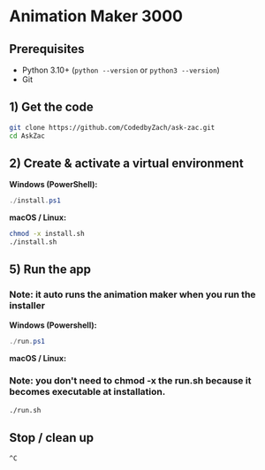 # Animation Maker 3000

## Prerequisites
- Python 3.10+ (`python --version` or `python3 --version`)
- Git

## 1) Get the code
```bash
git clone https://github.com/CodedbyZach/ask-zac.git
cd AskZac
```

## 2) Create & activate a virtual environment
**Windows (PowerShell):**
```powershell
./install.ps1
```

**macOS / Linux:**
```bash
chmod -x install.sh
./install.sh
```


## 5) Run the app

### **Note: it auto runs the animation maker when you run the installer**

**Windows (Powershell):**

```powershell
./run.ps1
```

**macOS / Linux:**

### **Note: you don't need to chmod -x the run.sh because it becomes executable at installation.**

```bash
./run.sh
```

## Stop / clean up
```bash
^C
```


